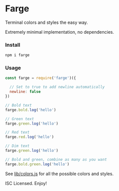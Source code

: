 # Farge

Terminal colors and styles the easy way.

Extremely minimal implementation, no dependencies.

### Install

```sh
npm i farge
```

### Usage

```js
const farge = require('farge')({

  // Set to true to add newline automatically
  newline: false
})

// Bold text
farge.bold.log('hello')

// Green text
farge.green.log('hello')

// Red text
farge.red.log('hello')

// Dim text
farge.green.log('hello')

// Bold and green, combine as many as you want
farge.bold.green.log('hello')
```

See [lib/colors.js](https://github.com/eldoy/farge/blob/master/lib/colors.js) for all the possible colors and styles.

ISC Licensed. Enjoy!
